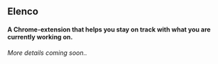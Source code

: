 ## Elenco
#### A Chrome-extension that helps you stay on track with what you are currently working on.

*More details coming soon..*
